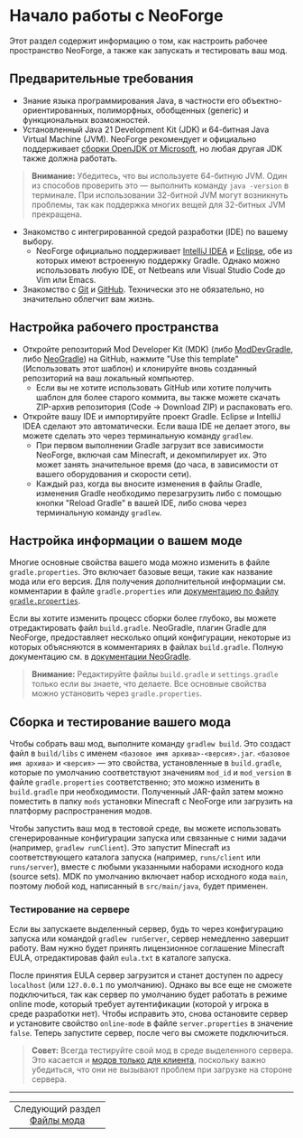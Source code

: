 # Начало работы с NeoForge

Этот раздел содержит информацию о том, как настроить рабочее пространство NeoForge, а также как запускать и тестировать ваш мод.

<a name="prerequisites"></a>

## Предварительные требования

*   Знание языка программирования Java, в частности его объектно-ориентированных, полиморфных, обобщенных (generic) и функциональных возможностей.
*   Установленный Java 21 Development Kit (JDK) и 64-битная Java Virtual Machine (JVM). NeoForge рекомендует и официально поддерживает [сборки OpenJDK от Microsoft](https://learn.microsoft.com/en-us/java/openjdk/download#openjdk-21), но любая другая JDK также должна работать.

> **Внимание:**
> Убедитесь, что вы используете 64-битную JVM. Один из способов проверить это — выполнить команду `java -version` в терминале. При использовании 32-битной JVM могут возникнуть проблемы, так как поддержка многих вещей для 32-битных JVM прекращена.

*   Знакомство с интегрированной средой разработки (IDE) по вашему выбору.
    *   NeoForge официально поддерживает [IntelliJ IDEA](https://www.jetbrains.com/idea/) и [Eclipse](https://www.eclipse.org/downloads/), обе из которых имеют встроенную поддержку Gradle. Однако можно использовать любую IDE, от Netbeans или Visual Studio Code до Vim или Emacs.
*   Знакомство с [Git](https://www.git-scm.com/) и [GitHub](https://github.com/). Технически это не обязательно, но значительно облегчит вам жизнь.

<a name="setting-up-the-workspace"></a>

## Настройка рабочего пространства

*   Откройте репозиторий Mod Developer Kit (MDK) (либо [ModDevGradle](https://github.com/NeoForgeMDKs/MDK-1.21.4-ModDevGradle), либо [NeoGradle](https://github.com/NeoForgeMDKs/MDK-1.21.4-NeoGradle)) на GitHub, нажмите "Use this template" (Использовать этот шаблон) и клонируйте вновь созданный репозиторий на ваш локальный компьютер.
    *   Если вы не хотите использовать GitHub или хотите получить шаблон для более старого коммита, вы также можете скачать ZIP-архив репозитория (Code -> Download ZIP) и распаковать его.
*   Откройте вашу IDE и импортируйте проект Gradle. Eclipse и IntelliJ IDEA сделают это автоматически. Если ваша IDE не делает этого, вы можете сделать это через терминальную команду `gradlew`.
    *   При первом выполнении Gradle загрузит все зависимости NeoForge, включая сам Minecraft, и декомпилирует их. Это может занять значительное время (до часа, в зависимости от вашего оборудования и скорости сети).
    *   Каждый раз, когда вы вносите изменения в файлы Gradle, изменения Gradle необходимо перезагрузить либо с помощью кнопки "Reload Gradle" в вашей IDE, либо снова через терминальную команду `gradlew`.

<a name="customizing-your-mod-information"></a>

## Настройка информации о вашем моде

Многие основные свойства вашего мода можно изменить в файле `gradle.properties`. Это включает базовые вещи, такие как название мода или его версия. Для получения дополнительной информации см. комментарии в файле `gradle.properties` или [документацию по файлу `gradle.properties`](./NeoForge/Getting%20Started/Mod%20Files.md#gradleproperties).

Если вы хотите изменить процесс сборки более глубоко, вы можете отредактировать файл `build.gradle`. NeoGradle, плагин Gradle для NeoForge, предоставляет несколько опций конфигурации, некоторые из которых объясняются в комментариях в файлах `build.gradle`. Полную документацию см. в [документации NeoGradle](./NeoGradle%20Documentation.md).

> **Внимание:**
> Редактируйте файлы `build.gradle` и `settings.gradle` только если вы знаете, что делаете. Все основные свойства можно установить через `gradle.properties`.

<a name="building-and-testing-your-mod"></a>

## Сборка и тестирование вашего мода

Чтобы собрать ваш мод, выполните команду `gradlew build`. Это создаст файл в `build/libs` с именем `<базовое имя архива>-<версия>.jar`. `<базовое имя архива>` и `<версия>` — это свойства, установленные в `build.gradle`, которые по умолчанию соответствуют значениям `mod_id` и `mod_version` в файле `gradle.properties` соответственно; это можно изменить в `build.gradle` при необходимости. Полученный JAR-файл затем можно поместить в папку `mods` установки Minecraft с NeoForge или загрузить на платформу распространения модов.

Чтобы запустить ваш мод в тестовой среде, вы можете использовать сгенерированные конфигурации запуска или связанные с ними задачи (например, `gradlew runClient`). Это запустит Minecraft из соответствующего каталога запуска (например, `runs/client` или `runs/server`), вместе с любыми указанными наборами исходного кода (source sets). MDK по умолчанию включает набор исходного кода `main`, поэтому любой код, написанный в `src/main/java`, будет применен.

<a name="server-testing"></a>

### Тестирование на сервере

Если вы запускаете выделенный сервер, будь то через конфигурацию запуска или командой `gradlew runServer`, сервер немедленно завершит работу. Вам нужно будет принять лицензионное соглашение Minecraft EULA, отредактировав файл `eula.txt` в каталоге запуска.

После принятия EULA сервер загрузится и станет доступен по адресу `localhost` (или `127.0.0.1` по умолчанию). Однако вы все еще не сможете подключиться, так как сервер по умолчанию будет работать в режиме online mode, который требует аутентификации (которой у игрока в среде разработки нет). Чтобы исправить это, снова остановите сервер и установите свойство `online-mode` в файле `server.properties` в значение `false`. Теперь запустите сервер, после чего вы сможете подключиться.

> **Совет:**
> Всегда тестируйте свой мод в среде выделенного сервера. Это касается и [модов только для клиента](./NeoForge/Concepts/Sides.md), поскольку важно убедиться, что они не вызывают проблем при загрузке на стороне сервера.
---
<div align="center"><table><tr><td align="center">Следующий раздел<br><a href="./NeoForge/Getting%20Started/Mod%20Files.md">Файлы мода</a></td></tr></table></div>

